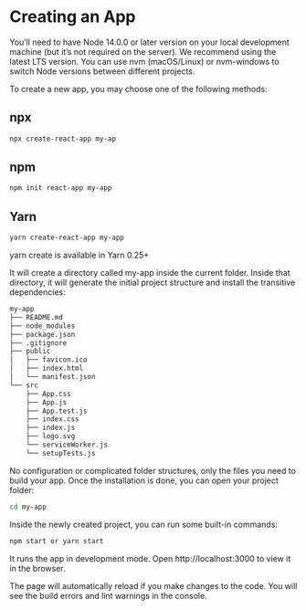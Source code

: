 # Creating an App

You’ll need to have Node 14.0.0 or later version on your local development machine (but it’s not required on the server). We recommend using the latest LTS version. You can use nvm (macOS/Linux) or nvm-windows to switch Node versions between different projects.

To create a new app, you may choose one of the following methods:

## npx

```sh
npx create-react-app my-ap
```

## npm
```sh
npm init react-app my-app
```
## Yarn

```sh
yarn create-react-app my-app
```

yarn create <starter-kit-package> is available in Yarn 0.25+

It will create a directory called my-app inside the current folder. Inside that directory, it will generate the initial project structure and install the transitive dependencies:

```sh
my-app
├── README.md
├── node_modules
├── package.json
├── .gitignore
├── public
│   ├── favicon.ico
│   ├── index.html
│   └── manifest.json
└── src
    ├── App.css
    ├── App.js
    ├── App.test.js
    ├── index.css
    ├── index.js
    ├── logo.svg
    └── serviceWorker.js
    └── setupTests.js

```
No configuration or complicated folder structures, only the files you need to build your app. Once the installation is done, you can open your project folder:

```sh
cd my-app
```

Inside the newly created project, you can run some built-in commands:

```sh
npm start or yarn start
```
It runs the app in development mode. 
Open http://localhost:3000 to view it in the browser.

The page will automatically reload if you make changes to the code. You will see the build errors and lint warnings in the console.

